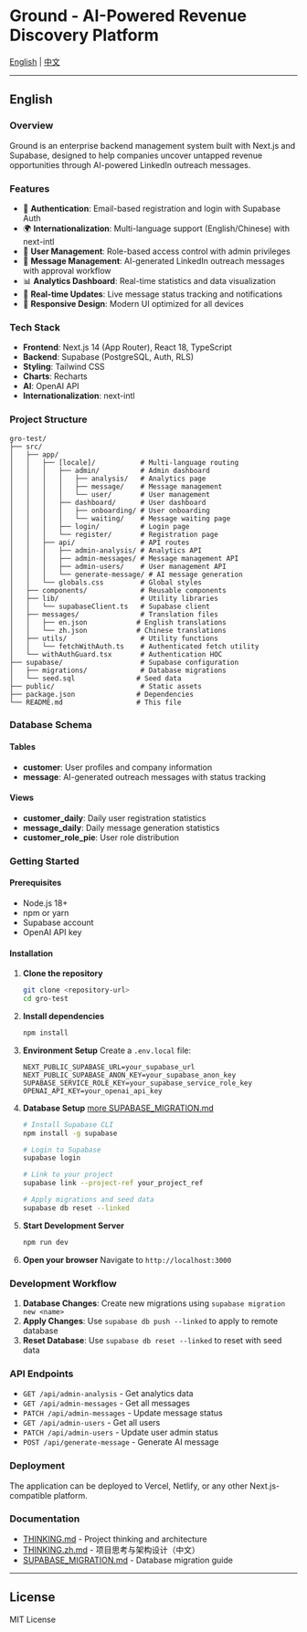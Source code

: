 # Ground - AI-Powered Revenue Discovery Platform

[English](#english) | [中文](./README.zh.md)

---

## English

### Overview

Ground is an enterprise backend management system built with Next.js and Supabase, designed to help companies uncover untapped revenue opportunities through AI-powered LinkedIn outreach messages.

### Features

- 🔐 **Authentication**: Email-based registration and login with Supabase Auth
- 🌍 **Internationalization**: Multi-language support (English/Chinese) with next-intl
- 👥 **User Management**: Role-based access control with admin privileges
- 💬 **Message Management**: AI-generated LinkedIn outreach messages with approval workflow
- 📊 **Analytics Dashboard**: Real-time statistics and data visualization
- 🔄 **Real-time Updates**: Live message status tracking and notifications
- 📱 **Responsive Design**: Modern UI optimized for all devices

### Tech Stack

- **Frontend**: Next.js 14 (App Router), React 18, TypeScript
- **Backend**: Supabase (PostgreSQL, Auth, RLS)
- **Styling**: Tailwind CSS
- **Charts**: Recharts
- **AI**: OpenAI API
- **Internationalization**: next-intl

### Project Structure

```
gro-test/
├── src/
│   ├── app/
│   │   ├── [locale]/           # Multi-language routing
│   │   │   ├── admin/          # Admin dashboard
│   │   │   │   ├── analysis/   # Analytics page
│   │   │   │   ├── message/    # Message management
│   │   │   │   └── user/       # User management
│   │   │   ├── dashboard/      # User dashboard
│   │   │   │   ├── onboarding/ # User onboarding
│   │   │   │   └── waiting/    # Message waiting page
│   │   │   ├── login/          # Login page
│   │   │   └── register/       # Registration page
│   │   ├── api/                # API routes
│   │   │   ├── admin-analysis/ # Analytics API
│   │   │   ├── admin-messages/ # Message management API
│   │   │   ├── admin-users/    # User management API
│   │   │   └── generate-message/ # AI message generation
│   │   └── globals.css         # Global styles
│   ├── components/             # Reusable components
│   ├── lib/                    # Utility libraries
│   │   └── supabaseClient.ts   # Supabase client
│   ├── messages/               # Translation files
│   │   ├── en.json            # English translations
│   │   └── zh.json            # Chinese translations
│   ├── utils/                  # Utility functions
│   │   └── fetchWithAuth.ts    # Authenticated fetch utility
│   └── withAuthGuard.tsx       # Authentication HOC
├── supabase/                   # Supabase configuration
│   ├── migrations/             # Database migrations
│   └── seed.sql               # Seed data
├── public/                     # Static assets
├── package.json               # Dependencies
└── README.md                  # This file
```

### Database Schema

#### Tables
- **customer**: User profiles and company information
- **message**: AI-generated outreach messages with status tracking

#### Views
- **customer_daily**: Daily user registration statistics
- **message_daily**: Daily message generation statistics
- **customer_role_pie**: User role distribution

### Getting Started

#### Prerequisites

- Node.js 18+ 
- npm or yarn
- Supabase account
- OpenAI API key

#### Installation

1. **Clone the repository**
   ```bash
   git clone <repository-url>
   cd gro-test
   ```

2. **Install dependencies**
   ```bash
   npm install
   ```

3. **Environment Setup**
   Create a `.env.local` file:
   ```env
   NEXT_PUBLIC_SUPABASE_URL=your_supabase_url
   NEXT_PUBLIC_SUPABASE_ANON_KEY=your_supabase_anon_key
   SUPABASE_SERVICE_ROLE_KEY=your_supabase_service_role_key
   OPENAI_API_KEY=your_openai_api_key
   ```

4. **Database Setup** [more SUPABASE_MIGRATION.md](./SUPABASE_MIGRATION.md)
   ```bash
   # Install Supabase CLI
   npm install -g supabase
   
   # Login to Supabase
   supabase login
   
   # Link to your project
   supabase link --project-ref your_project_ref
   
   # Apply migrations and seed data
   supabase db reset --linked
   ```

5. **Start Development Server**
   ```bash
   npm run dev
   ```

6. **Open your browser**
   Navigate to `http://localhost:3000`

### Development Workflow

1. **Database Changes**: Create new migrations using `supabase migration new <name>`
2. **Apply Changes**: Use `supabase db push --linked` to apply to remote database
3. **Reset Database**: Use `supabase db reset --linked` to reset with seed data

### API Endpoints

- `GET /api/admin-analysis` - Get analytics data
- `GET /api/admin-messages` - Get all messages
- `PATCH /api/admin-messages` - Update message status
- `GET /api/admin-users` - Get all users
- `PATCH /api/admin-users` - Update user admin status
- `POST /api/generate-message` - Generate AI message

### Deployment

The application can be deployed to Vercel, Netlify, or any other Next.js-compatible platform.

### Documentation

- [THINKING.md](./THINKING.md) - Project thinking and architecture
- [THINKING.zh.md](./THINKING.zh.md) - 项目思考与架构设计（中文）
- [SUPABASE_MIGRATION.md](./SUPABASE_MIGRATION.md) - Database migration guide

---

## License

MIT License
